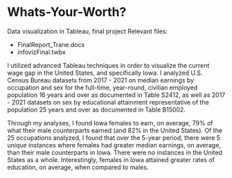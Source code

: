 # Whats-Your-Worth?
Data visualization in Tableau, final project
Relevant files:
- FinalReport_Trane.docx
- infovizFinal.twbx

I utilized advanced Tableau techniques in order to visualize the current wage gap in the United States, and specifically Iowa. I analyzed U.S. Census Bureau datasets from 2017 - 2021 on median earnings by occupation and sex for the full-time, year-round, civilian employed population 16 years and over as documented in Table S2412, as well as 2017 - 2021 datasets on sex by educational attainment representative of the population 25 years and over as documented in Table B15002. 

Through my analyses, I found Iowa females to earn, on average, 79% of what their male counterparts earned (and 82% in the United States). Of the 25 occupations analyzed, I found that over the 5-year period, there were 5 unique instances where females had greater median earnings, on average, than their male counterparts in Iowa. There were no instances in the United States as a whole. Interestingly, females in Iowa attained greater rates of education, on average, when compared to males.
